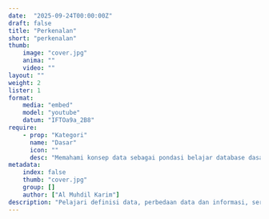 ```yaml
---
date:  "2025-09-24T00:00:00Z"
draft: false
title: "Perkenalan"
short: "perkenalan"
thumb:
    image: "cover.jpg"
    anima: ""
    video: ""
layout: ""
weight: 2
lister: 1
format:
    media: "embed"
    model: "youtube"
    datum: "IFTOa9a_2B8"
require:
    - prop: "Kategori"
      name: "Dasar"
      icon: ""
      desc: "Memahami konsep data sebagai pondasi belajar database dasar"
metadata:
    index: false
    thumb: "cover.jpg"
    group: []
    author: ["Al Muhdil Karim"]
description: "Pelajari definisi data, perbedaan data dan informasi, serta contoh nyata sehari-hari. Modul pengantar ini menyiapkan fondasi sebelum memahami struktur tabel dan SQL."
---
```

